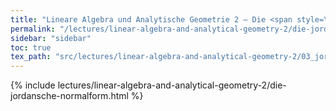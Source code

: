 ```yaml
---
title: "Lineare Algebra und Analytische Geometrie 2 – Die <span style=\"font-variant: small-caps;\">Jordan</span>sche Normalform"
permalink: "/lectures/linear-algebra-and-analytical-geometry-2/die-jordansche-normalform.html"
sidebar: "sidebar"
toc: true
tex_path: "src/lectures/linear-algebra-and-analytical-geometry-2/03_jordansche_normalform.tex"
---
```


{% include lectures/linear-algebra-and-analytical-geometry-2/die-jordansche-normalform.html %}